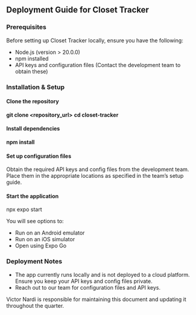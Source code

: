 ## Deployment Guide for Closet Tracker

### Prerequisites
Before setting up Closet Tracker locally, ensure you have the following:

- Node.js (version > 20.0.0)
- npm installed
- API keys and configuration files (Contact the development team to obtain these)

### Installation & Setup

#### Clone the repository
**git clone <repository_url>**
**cd closet-tracker**

#### Install dependencies
**npm install**

#### Set up configuration files

Obtain the required API keys and config files from the development team.
Place them in the appropriate locations as specified in the team’s setup guide.

#### Start the application
npx expo start

You will see options to:

- Run on an Android emulator
- Run on an iOS simulator
- Open using Expo Go

### Deployment Notes

- The app currently runs locally and is not deployed to a cloud platform.
Ensure you keep your API keys and config files private.
- Reach out to our team for configuration files and API keys.

Victor Nardi is responsible for maintaining this document and updating it throughout the quarter.

